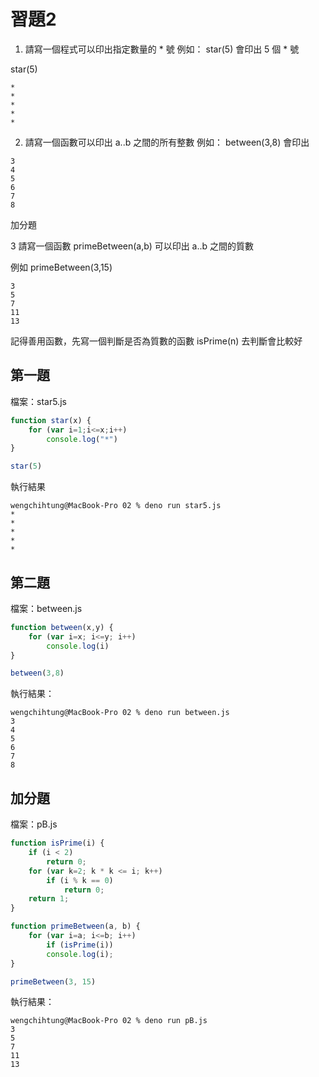 # 習題2

1. 請寫一個程式可以印出指定數量的 * 號
例如： star(5) 會印出 5 個 * 號

star(5)

```
*
*
*
*
*
```

2. 請寫一個函數可以印出 a..b 之間的所有整數
例如： between(3,8) 會印出

```
3  
4  
5  
6  
7  
8  
```

加分題

3 請寫一個函數 primeBetween(a,b) 可以印出 a..b 之間的質數

例如 primeBetween(3,15)

```
3
5
7
11
13
```

記得善用函數，先寫一個判斷是否為質數的函數 isPrime(n) 去判斷會比較好

## 第一題

檔案：star5.js

```js
function star(x) {
    for (var i=1;i<=x;i++)
        console.log("*")
}

star(5)
```

執行結果
```
wengchihtung@MacBook-Pro 02 % deno run star5.js
*
*
*
*
*
```

## 第二題

檔案：between.js

```js
function between(x,y) {
    for (var i=x; i<=y; i++)
        console.log(i)
}

between(3,8)
```

執行結果：

```
wengchihtung@MacBook-Pro 02 % deno run between.js
3
4
5
6
7
8
```

## 加分題

檔案：pB.js

```js
function isPrime(i) {
    if (i < 2) 
        return 0;
    for (var k=2; k * k <= i; k++)
        if (i % k == 0) 
            return 0;
    return 1;
}

function primeBetween(a, b) {
    for (var i=a; i<=b; i++)
        if (isPrime(i))
        console.log(i);
}

primeBetween(3, 15)
```

執行結果：

```
wengchihtung@MacBook-Pro 02 % deno run pB.js
3
5
7
11
13
```